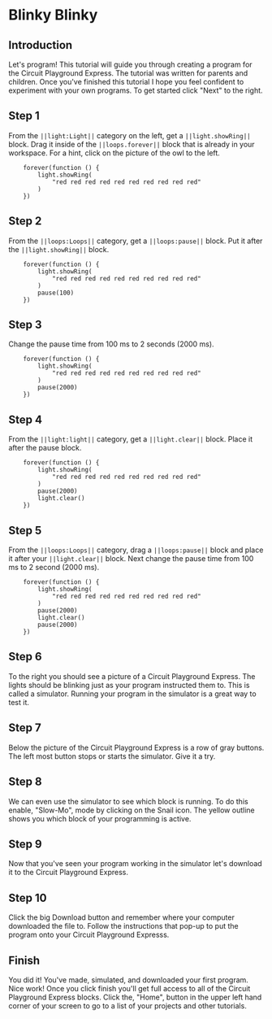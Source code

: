 # Blinky Blinky

## Introduction
Let's program! This tutorial will guide you through creating
a program for the Circuit Playground Express. The tutorial was
written for parents and children. Once you've finished this
tutorial I hope you feel confident to experiment with your
own programs. To get started click "Next" to the right.

## Step 1
From the ``||light:Light||`` category on the left, get a
``||light.showRing||`` block. Drag it inside of the
``||loops.forever||`` block that is already in your 
workspace. For a hint, click on the picture of the owl to
the left.
```blocks
    forever(function () {
        light.showRing(
            "red red red red red red red red red red"
        )
    })
```

## Step 2
From the ``||loops:Loops||`` category, get a
``||loops:pause||`` block. Put it after the
``||light.showRing||`` block.
```blocks
    forever(function () {
        light.showRing(
            "red red red red red red red red red red"
        )
        pause(100)
    })
```
## Step 3
Change the pause time from 100 ms to 2 seconds (2000 ms).
```blocks
    forever(function () {
        light.showRing(
            "red red red red red red red red red red"
        )
        pause(2000)
    })
```
## Step 4
From the ``||light:light||`` category, get a
``||light.clear||`` block. Place it after the
pause block.
```blocks
    forever(function () {
        light.showRing(
            "red red red red red red red red red red"
        )
        pause(2000)
        light.clear()
    })
```
## Step 5
From the ``||loops:Loops||`` category, drag a
``||loops:pause||`` block  and place it after your
``||light.clear||`` block. Next change the pause
time from 100 ms to 2 second (2000 ms).
```blocks
    forever(function () {
        light.showRing(
            "red red red red red red red red red red"
        )
        pause(2000)
        light.clear()
        pause(2000)
    })
```
## Step 6
To the right you should see a picture of a Circuit Playground
Express. The lights should be blinking just as your program
instructed them to. This is called a simulator. Running your
program in the simulator is a great way to test it.

## Step 7
Below the picture of the Circuit Playground Express
is a row of gray buttons. The left most button stops or
starts the simulator. Give it a try.

## Step 8
We can even use the simulator to see which block is running.
To do this enable, "Slow-Mo", mode by clicking on the Snail
icon. The yellow outline shows you which block of your
programming is active.

## Step 9
Now that you've seen your program working in the simulator let's
download it to the Circuit Playground Express.

## Step 10
Click the big Download button and remember where your computer
downloaded the file to. Follow the instructions that pop-up to
put the program onto your Circuit Playground Expresss.

## Finish
You did it! You've made, simulated, and downloaded your first
program. Nice work! Once you click finish you'll get full 
access to all of the Circuit Playground Express blocks. Click
the, "Home", button in the upper left hand corner of your screen
to go to a list of your projects and other tutorials.